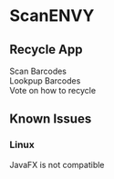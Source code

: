 <h1>ScanENVY</h1>
<h2>Recycle App</h2>
Scan Barcodes<br>
Lookpup Barcodes<br>
Vote on how to recycle<br>
<h2>Known Issues</h2>
<h3>Linux</h3>
JavaFX is not compatible
